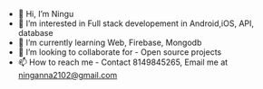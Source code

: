 - 👋 Hi, I’m Ningu
- 👀 I’m interested in Full stack developement in Android,iOS, API, database
- 🌱 I’m currently learning Web, Firebase, Mongodb
- 💞️ I’m looking to collaborate for - Open source projects
- 📫 How to reach me - Contact 8149845265, Email me at ninganna2102@gmail.com

<!---
ningu2102/ningu2102 is a ✨ special ✨ repository because its `README.md` (this file) appears on your GitHub profile.
You can click the Preview link to take a look at your changes.
--->
